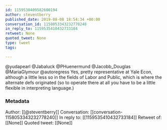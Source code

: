 ```yaml
---
id: 1159538409582600194
author: steventberry
published_date: 2019-08-08 18:54:34 +00:00
conversation_id: 1158053343232778240
in_reply_to: 1159535410432733184
retweet: None
quoted_tweet: None
type: tweet
tags:

---
```


@yudapearl @Jabaluck @PHuenermund @Jacobb_Douglas @MariaGlymour @autoregress Yes, pretty representative at Yale Econ, although a little less so in the fields of Labor and Public, which is where the alternate defs originated (so to operate there at all you have to be a little flexible in interpreting language.)

### Metadata

Author: [[@steventberry]]
Conversation: [[conversation-1158053343232778240]]
In reply to: [[1159535410432733184]]
Retweet of: [[None]]
Quoted tweet: [[None]]
